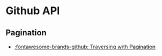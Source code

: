 Github API
===

Pagination
---

- [:fontawesome-brands-github: Traversing with
    Pagination](https://docs.github.com/en/free-pro-team@latest/rest/guides/traversing-with-pagination)
